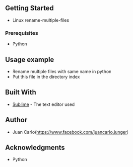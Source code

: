 ## Getting Started

* Linux rename-multiple-files

### Prerequisites

* Python

## Usage example

* Rename multiple files with same name in python
* Put this file in the directory index

## Built With

* [Sublime](https://www.sublimetext.com/) - The text editor used

## Author
* Juan Carlo(https://www.facebook.com/juancarlo.junger)

## Acknowledgments

* Python

